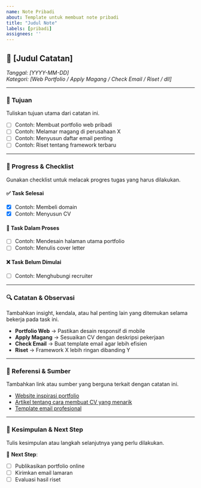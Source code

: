 ```yaml
---
name: Note Pribadi
about: Template untuk membuat note pribadi
title: "Judul Note"
labels: [pribadi]
assignees: ''
---
```


## 📝 [Judul Catatan]
*Tanggal: [YYYY-MM-DD]*  
*Kategori: [Web Portfolio / Apply Magang / Check Email / Riset / dll]*  

---

### 🎯 Tujuan
Tuliskan tujuan utama dari catatan ini.  

- [ ] Contoh: Membuat portfolio web pribadi  
- [ ] Contoh: Melamar magang di perusahaan X  
- [ ] Contoh: Menyusun daftar email penting  
- [ ] Contoh: Riset tentang framework terbaru  

---

### 📌 Progress & Checklist  
Gunakan checklist untuk melacak progres tugas yang harus dilakukan.  

#### ✅ Task Selesai  
- [x] Contoh: Membeli domain  
- [x] Contoh: Menyusun CV  

#### 🚧 Task Dalam Proses  
- [ ] Contoh: Mendesain halaman utama portfolio  
- [ ] Contoh: Menulis cover letter  

#### ❌ Task Belum Dimulai  
- [ ] Contoh: Menghubungi recruiter  

---

### 🔍 Catatan & Observasi  
Tambahkan insight, kendala, atau hal penting lain yang ditemukan selama bekerja pada task ini.  

- **Portfolio Web** → Pastikan desain responsif di mobile  
- **Apply Magang** → Sesuaikan CV dengan deskripsi pekerjaan  
- **Check Email** → Buat template email agar lebih efisien  
- **Riset** → Framework X lebih ringan dibanding Y  

---

### 📎 Referensi & Sumber  
Tambahkan link atau sumber yang berguna terkait dengan catatan ini.  

- [Website inspirasi portfolio](#)  
- [Artikel tentang cara membuat CV yang menarik](#)  
- [Template email profesional](#)  

---

### 🏁 Kesimpulan & Next Step  
Tulis kesimpulan atau langkah selanjutnya yang perlu dilakukan.  

🚀 **Next Step**:  
- [ ] Publikasikan portfolio online  
- [ ] Kirimkan email lamaran  
- [ ] Evaluasi hasil riset  
